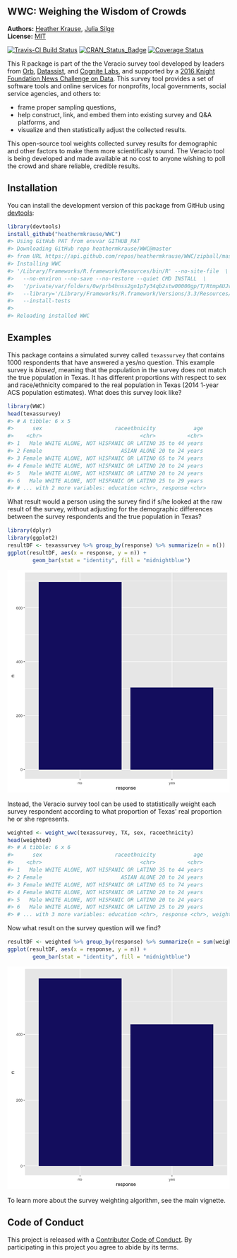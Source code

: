 <!-- README.md is generated from README.Rmd. Please edit that file -->

WWC: Weighing the Wisdom of Crowds
----------------------------------

**Authors:** [Heather Krause](http://idatassist.com/), [Julia Silge](http://juliasilge.com/)<br/>
**License:** [MIT](https://opensource.org/licenses/MIT)

[![Travis-CI Build Status](https://travis-ci.org/heathermkrause/WWC.svg?branch=master)](https://travis-ci.org/heathermkrause/WWC)
[![CRAN_Status_Badge](http://www.r-pkg.org/badges/version/WWC)](https://cran.r-project.org/package=WWC)
[![Coverage Status](https://img.shields.io/codecov/c/github/heathermkrause/WWC/master.svg)](https://codecov.io/github/heathermkrause/WWC?branch=master)




This R package is part of the the Veracio survey tool developed by leaders from [Orb](http://www.orbmedia.org/), [Datassist](http://idatassist.com/), and [Cognite Labs](http://www.cognitelabs.com/), and supported by a [2016 Knight Foundation News Challenge on Data](http://idatassist.com/knight/). This survey tool provides a set of software tools and online services for nonprofits, local governments, social service agencies, and others to:

- frame proper sampling questions,
- help construct, link, and embed them into existing survey and Q&A platforms, and 
- visualize and then statistically adjust the collected results.

This open-source tool weights collected survey results for demographic and other factors to make them more scientifically sound. The Veracio tool is being developed and made available at no cost to anyone wishing to poll the crowd and share reliable, credible results.

## Installation

You can install the development version of this package from GitHub using [devtools](https://github.com/hadley/devtools):


```r
library(devtools)
install_github("heathermkrause/WWC")
#> Using GitHub PAT from envvar GITHUB_PAT
#> Downloading GitHub repo heathermkrause/WWC@master
#> from URL https://api.github.com/repos/heathermkrause/WWC/zipball/master
#> Installing WWC
#> '/Library/Frameworks/R.framework/Resources/bin/R' --no-site-file  \
#>   --no-environ --no-save --no-restore --quiet CMD INSTALL  \
#>   '/private/var/folders/0w/prb4hnss2gn1p7y34qb2stw00000gp/T/RtmpAUJvtE/devtools9eb47d56522/heathermkrause-WWC-bbe400863b2d2ad87d74d59abbc65c0dfbec2442'  \
#>   --library='/Library/Frameworks/R.framework/Versions/3.3/Resources/library'  \
#>   --install-tests
#> 
#> Reloading installed WWC
```

## Examples

This package contains a simulated survey called `texassurvey` that contains 1000 respondents that have answered a yes/no question. This example survey is *biased*, meaning that the population in the survey does not match the true population in Texas. It has different proportions with respect to sex and race/ethnicity compared to the real population in Texas (2014 1-year ACS population estimates). What does this survey look like?


```r
library(WWC)
head(texassurvey)
#> # A tibble: 6 x 5
#>      sex                       raceethnicity            age
#>    <chr>                               <chr>          <chr>
#> 1   Male WHITE ALONE, NOT HISPANIC OR LATINO 35 to 44 years
#> 2 Female                         ASIAN ALONE 20 to 24 years
#> 3 Female WHITE ALONE, NOT HISPANIC OR LATINO 65 to 74 years
#> 4 Female WHITE ALONE, NOT HISPANIC OR LATINO 20 to 24 years
#> 5   Male WHITE ALONE, NOT HISPANIC OR LATINO 20 to 24 years
#> 6   Male WHITE ALONE, NOT HISPANIC OR LATINO 25 to 29 years
#> # ... with 2 more variables: education <chr>, response <chr>
```

What result would a person using the survey find if s/he looked at the raw result of the survey, without adjusting for the demographic differences between the survey respondents and the true population in Texas?


```r
library(dplyr)
library(ggplot2)
resultDF <- texassurvey %>% group_by(response) %>% summarize(n = n())
ggplot(resultDF, aes(x = response, y = n)) +
        geom_bar(stat = "identity", fill = "midnightblue")
```

![plot of chunk unnamed-chunk-4](README-unnamed-chunk-4-1.png)

Instead, the Veracio survey tool can be used to statistically weight each survey respondent according to what proportion of Texas' real proportion he or she represents.


```r
weighted <- weight_wwc(texassurvey, TX, sex, raceethnicity)
head(weighted)
#> # A tibble: 6 x 6
#>      sex                       raceethnicity            age
#>    <chr>                               <chr>          <chr>
#> 1   Male WHITE ALONE, NOT HISPANIC OR LATINO 35 to 44 years
#> 2 Female                         ASIAN ALONE 20 to 24 years
#> 3 Female WHITE ALONE, NOT HISPANIC OR LATINO 65 to 74 years
#> 4 Female WHITE ALONE, NOT HISPANIC OR LATINO 20 to 24 years
#> 5   Male WHITE ALONE, NOT HISPANIC OR LATINO 20 to 24 years
#> 6   Male WHITE ALONE, NOT HISPANIC OR LATINO 25 to 29 years
#> # ... with 3 more variables: education <chr>, response <chr>, weight <dbl>
```

Now what result on the survey question will we find?


```r
resultDF <- weighted %>% group_by(response) %>% summarize(n = sum(weight))
ggplot(resultDF, aes(x = response, y = n)) +
        geom_bar(stat = "identity", fill = "midnightblue")
```

![plot of chunk unnamed-chunk-6](README-unnamed-chunk-6-1.png)

To learn more about the survey weighting algorithm, see the main vignette.

## Code of Conduct

This project is released with a [Contributor Code of Conduct](CONDUCT.md). By participating in this project you agree to abide by its terms.
